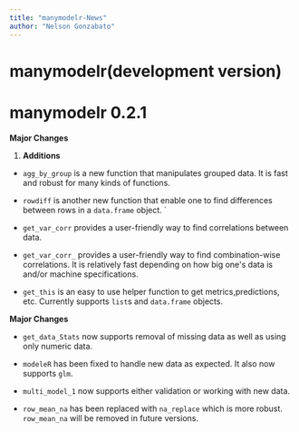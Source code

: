 ```yaml
---
title: "manymodelr-News"
author: "Nelson Gonzabato"
---
```

# manymodelr(development version)

# manymodelr 0.2.1

**Major Changes**

1. **Additions**

* `agg_by_group` is a new function that manipulates grouped data. It is fast and
   robust for many kinds of functions.

* `rowdiff` is another new function that enable one to find differences between rows
   in a `data.frame` object. 
  `
* `get_var_corr` provides a user-friendly way to find correlations between data.


* `get_var_corr_` provides a user-friendly way to find combination-wise correlations. It is relatively fast depending on how big one's data is and/or machine specifications. 

* `get_this` is an easy to use helper function to get metrics,predictions, etc. Currently supports `list`s and `data.frame` objects. 


**Major Changes**

* `get_data_Stats` now supports removal of missing data as well as using only numeric data.

* `modeleR` has been fixed to handle new data as expected. It also now supports `glm`. 

* `multi_model_1` now supports either validation or working with new data.

* `row_mean_na`  has been replaced with `na_replace` which is more robust. `row_mean_na` will be removed in future versions. 





